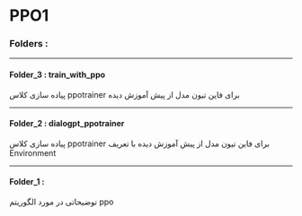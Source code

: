 # PPO1
### Folders :
---
#### Folder_3 : train_with_ppo
پیاده سازی کلاس ppotrainer برای فاین تیون مدل از پیش آموزش دیده 

---
#### Folder_2 : dialogpt_ppotrainer
پیاده سازی کلاس ppotrainer  برای فاین تیون مدل از پیش آموزش دیده با تعریف Environment

---
#### Folder_1 : 

توضیحاتی در مورد الگوریتم ppo
